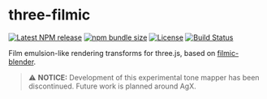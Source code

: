 # three-filmic

[![Latest NPM release](https://img.shields.io/npm/v/three-filmic.svg)](https://www.npmjs.com/package/three-filmic)
[![npm bundle size](https://img.shields.io/bundlephobia/minzip/three-filmic)](https://bundlephobia.com/package/three-filmic)
[![License](https://img.shields.io/badge/license-MIT-007ec6.svg)](https://github.com/donmccurdy/three-filmic/blob/main/LICENSE)
[![Build Status](https://github.com/donmccurdy/three-filmic/workflows/build/badge.svg?branch=main&event=push)](https://github.com/donmccurdy/three-filmic/actions?query=workflow%3Abuild)

Film emulsion-like rendering transforms for three.js, based on [filmic-blender](https://sobotka.github.io/filmic-blender/).

> ⚠️ **NOTICE:** Development of this experimental tone mapper has been discontinued. Future work is planned around AgX.

